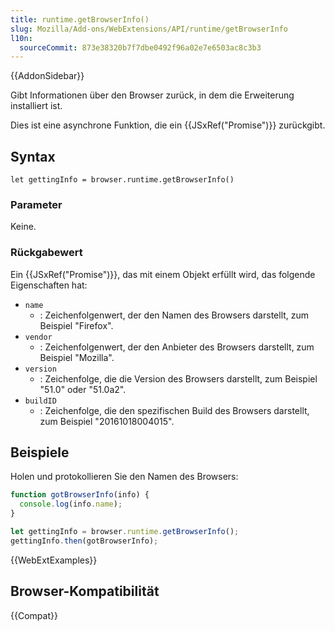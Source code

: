 ```yaml
---
title: runtime.getBrowserInfo()
slug: Mozilla/Add-ons/WebExtensions/API/runtime/getBrowserInfo
l10n:
  sourceCommit: 873e38320b7f7dbe0492f96a02e7e6503ac8c3b3
---
```


{{AddonSidebar}}

Gibt Informationen über den Browser zurück, in dem die Erweiterung installiert ist.

Dies ist eine asynchrone Funktion, die ein {{JSxRef("Promise")}} zurückgibt.

## Syntax

```js-nolint
let gettingInfo = browser.runtime.getBrowserInfo()
```

### Parameter

Keine.

### Rückgabewert

Ein {{JSxRef("Promise")}}, das mit einem Objekt erfüllt wird, das folgende Eigenschaften hat:

- `name`
  - : Zeichenfolgenwert, der den Namen des Browsers darstellt, zum Beispiel "Firefox".
- `vendor`
  - : Zeichenfolgenwert, der den Anbieter des Browsers darstellt, zum Beispiel "Mozilla".
- `version`
  - : Zeichenfolge, die die Version des Browsers darstellt, zum Beispiel "51.0" oder "51.0a2".
- `buildID`
  - : Zeichenfolge, die den spezifischen Build des Browsers darstellt, zum Beispiel "20161018004015".

## Beispiele

Holen und protokollieren Sie den Namen des Browsers:

```js
function gotBrowserInfo(info) {
  console.log(info.name);
}

let gettingInfo = browser.runtime.getBrowserInfo();
gettingInfo.then(gotBrowserInfo);
```

{{WebExtExamples}}

## Browser-Kompatibilität

{{Compat}}
